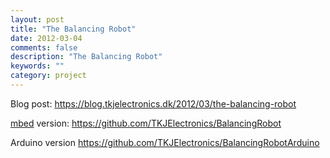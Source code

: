 ```yaml
---
layout: post
title: "The Balancing Robot"
date: 2012-03-04
comments: false
description: "The Balancing Robot"
keywords: ""
category: project
---
```


Blog post: <https://blog.tkjelectronics.dk/2012/03/the-balancing-robot>

[mbed](https://mbed.com) version: <https://github.com/TKJElectronics/BalancingRobot>

Arduino version <https://github.com/TKJElectronics/BalancingRobotArduino>

<!-- Balancing Robot Presentation -->
<div class="youtube" id="N28C_JqVhGU"></div>
